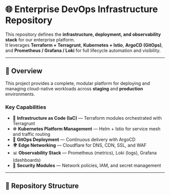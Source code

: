 # 🌐 Enterprise DevOps Infrastructure Repository

This repository defines the **infrastructure, deployment, and observability stack** for our enterprise platform.  
It leverages **Terraform + Terragrunt**, **Kubernetes + Istio**, **ArgoCD (GitOps)**, and **Prometheus / Grafana / Loki** for full lifecycle automation and visibility.

---

## 🧭 Overview

This project provides a complete, modular platform for deploying and managing cloud-native workloads across **staging** and **production** environments.

### Key Capabilities
- 🚀 **Infrastructure as Code (IaC)** — Terraform modules orchestrated with Terragrunt  
- ☸️ **Kubernetes Platform Management** — Helm + Istio for service mesh and traffic routing  
- 🔁 **GitOps Deployment** — Continuous delivery with ArgoCD  
- 🌍 **Edge Networking** — Cloudflare for DNS, CDN, SSL, and WAF  
- 📊 **Observability Stack** — Prometheus (metrics), Loki (logs), Grafana (dashboards)  
- 🔐 **Security Modules** — Network policies, IAM, and secret management  

---

## 📁 Repository Structure

